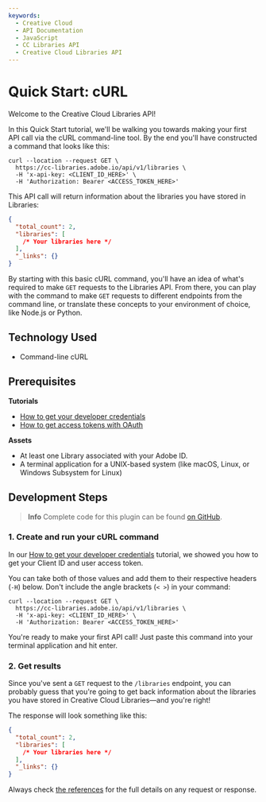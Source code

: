 ```yaml
---
keywords:
  - Creative Cloud
  - API Documentation
  - JavaScript
  - CC Libraries API
  - Creative Cloud Libraries API
---
```


# Quick Start: cURL

Welcome to the Creative Cloud Libraries API!

In this Quick Start tutorial, we'll be walking you towards making your first API call via the cURL command-line tool. By the end you'll have constructed a command that looks like this:

```shell
curl --location --request GET \
  https://cc-libraries.adobe.io/api/v1/libraries \
  -H 'x-api-key: <CLIENT_ID_HERE>' \
  -H 'Authorization: Bearer <ACCESS_TOKEN_HERE>'
```

This API call will return information about the libraries you have stored in Libraries:

```json
{
  "total_count": 2,
  "libraries": [
    /* Your libraries here */
  ],
  "_links": {}
}
```

By starting with this basic cURL command, you'll have an idea of what's required to make `GET` requests to the Libraries API. From there, you can play with the command to make `GET` requests to different endpoints from the command line, or translate these concepts to your environment of choice, like Node.js or Python.

## Technology Used

- Command-line cURL

## Prerequisites

**Tutorials**

- [How to get your developer credentials](../../setup/developer-credentials/index.md)
- [How to get access tokens with OAuth](../../setup/oauth/index.md)

**Assets**

- At least one Library associated with your Adobe ID.
- A terminal application for a UNIX-based system (like macOS, Linux, or Windows Subsystem for Linux)

## Development Steps

> **Info**
> Complete code for this plugin can be found [on GitHub](https://github.com/AdobeDocs/cc-libraries-api-samples/tree/main/quick-start-curl).

### 1. Create and run your cURL command

In our [How to get your developer credentials](../../setup/developer-credentials/index.md) tutorial, we showed you how to get your Client ID and user access token.

You can take both of those values and add them to their respective headers (`-H`) below. Don't include the angle brackets (`< >`) in your command:

```shell
curl --location --request GET \
  https://cc-libraries.adobe.io/api/v1/libraries \
  -H 'x-api-key: <CLIENT_ID_HERE>' \
  -H 'Authorization: Bearer <ACCESS_TOKEN_HERE>'
```

You're ready to make your first API call! Just paste this command into your terminal application and hit enter.

### 2. Get results

Since you've sent a `GET` request to the `/libraries` endpoint, you can probably guess that you're going to get back information about the libraries you have stored in Creative Cloud Libraries—and you're right!

The response will look something like this:

```json
{
  "total_count": 2,
  "libraries": [
    /* Your libraries here */
  ],
  "_links": {}
}
```

Always check [the references](/api/) for the full details on any request or response.
